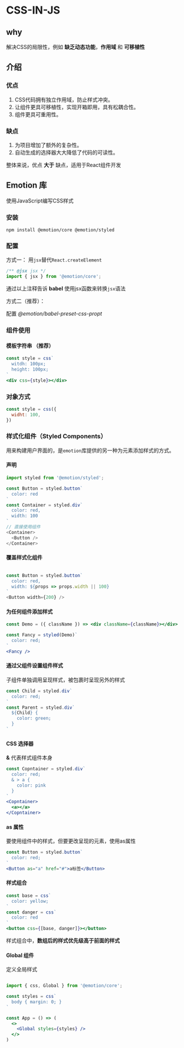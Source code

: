 # CSS-IN-JS

## why

解决CSS的局限性，例如 **缺乏动态功能**，**作用域** 和 **可移植性**

## 介绍

### 优点

1. CSS代码拥有独立作用域，防止样式冲突。
2. 让组件更具可移植性，实现开箱即用，具有松耦合性。
3. 组件更具可重用性。

### 缺点

1. 为项目增加了额外的复杂性。
2. 自动生成的选择器大大降低了代码的可读性。

整体来说，优点 **大于** 缺点，适用于React组件开发

## Emotion 库

使用JavaScript编写CSS样式

### 安装

`npm install @emotion/core @emotion/styled`

### 配置

方式一：
用`jsx`替代`React.createElement`
```jsx
/** @jsx jsx */
import { jsx } from '@emotion/core';
```

通过以上注释告诉 **babel**  使用jsx函数来转换`jsx`语法

方式二（推荐）：

配置 *@emotion/babel-preset-css-propt*

### 组件使用

#### 模板字符串 （推荐）

```jsx
const style = css`
  witdh: 100px;
  height: 100px;
`
<div css={style}></div>
```
### 对象方式

```js
const style = css({
  widht: 100,
})
```

### 样式化组件（Styled Components）

用来构建用户界面的，是`emotion`库提供的另一种为元素添加样式的方式。

#### 声明

```js
import styled from '@emotion/styled';

const Button = styled.button`
  color: red
`
const Container = styled.div`
  color: red,
  width: 100
`
// 直接使用组件
<Container> 
  <Button />
</Container>
```

#### 覆盖样式化组件 
```js

const Button = styled.button`
  color: red,
  width: ${props => props.width || 100}
`
<Button width={200} />
```

#### 为任何组件添加样式

```jsx
const Demo = ({ className }) => <div className={className}></div>

const Fancy = styled(Demo)`
  color: red;
`
<Fancy />
```

#### 通过父组件设置组件样式  

子组件单独调用呈现样式，被包裹时呈现另外的样式

```jsx
const Child = styled.div`
  color: red;
`
const Parent = styled.div`
  ${Child} {
    color: green;
  }
`
```

#### CSS 选择器 

**&** 代表样式组件本身

```jsx
const Copntainer = styled.div`
  color: red;
  & > a {
    color: pink
  }
`
<Copntainer>
  <a></a>
</Copntainer>
```

#### as 属性

要使用组件中的样式，但要更改呈现的元素，使用as属性 

```jsx
const Button = styled.button`
  color: red;
`
<Button as="a" href="#">a标签</Button>
```

#### 样式组合

```jsx
const base = css`
  color: yellow;
`
const danger = css`
  color: red
`
<button css={[base, danger]}></button>
```

样式组合中，**数组后的样式优先级高于前面的样式**

#### Global 组件

定义全局样式 

```jsx

import { css, Global } from '@emotion/core';

const styles = css`
  body { margin: 0; }
`

const App = () => (
  <>
    <Global styles={styles} />
  </>
)

```